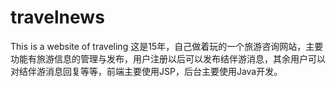 # travelnews

This is a website of traveling 这是15年，自己做着玩的一个旅游咨询网站，主要功能有旅游信息的管理与发布，用户注册以后可以发布结伴游消息，其余用户可以对结伴游消息回复等等，前端主要使用JSP，后台主要使用Java开发。
